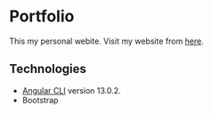 # Portfolio

This my personal webite. Visit my website from [here](https://pialkanti.github.io/).

## Technologies

- [Angular CLI](https://github.com/angular/angular-cli) version 13.0.2.
- Bootstrap
